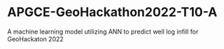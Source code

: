 # APGCE-GeoHackathon2022-T10-A
A machine learning model utilizing ANN to predict well log infill for GeoHackaton 2022
